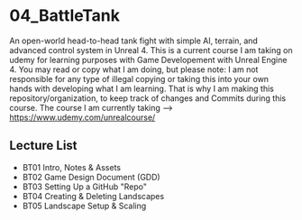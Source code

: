 # 04_BattleTank
An open-world head-to-head tank fight with simple AI, terrain, and advanced control system in Unreal 4.
This is a current course I am taking on udemy for learning purposes with Game Developement with Unreal Engine 4.
You may read or copy what I am doing, but please note: I am not responsible for any type of illegal copying or taking this into your own hands with developing what I am learning. That is why I am making this repository/organization, to keep track of changes and Commits during this course. The course I am currently taking --> https://www.udemy.com/unrealcourse/

## Lecture List
* BT01 Intro, Notes & Assets
* BT02 Game Design Document (GDD)
* BT03 Setting Up a GitHub "Repo"
* BT04 Creating & Deleting Landscapes
* BT05 Landscape Setup & Scaling 
